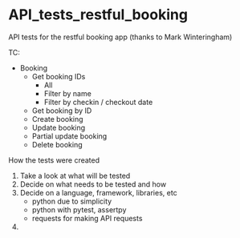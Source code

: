 # API_tests_restful_booking
API tests for the restful booking app (thanks to Mark Winteringham)

TC:
- Booking
     - Get booking IDs
        - All
        - Filter by name
        - Filter by checkin / checkout date
    - Get booking by ID
    - Create booking
    - Update booking
    - Partial update booking
    - Delete booking

How the tests were created

1. Take a look at what will be tested
2. Decide on what needs to be tested and how
3. Decide on a language, framework, libraries, etc
    - python due to simplicity
    - python with pytest, assertpy
    - requests for making API requests
4. 